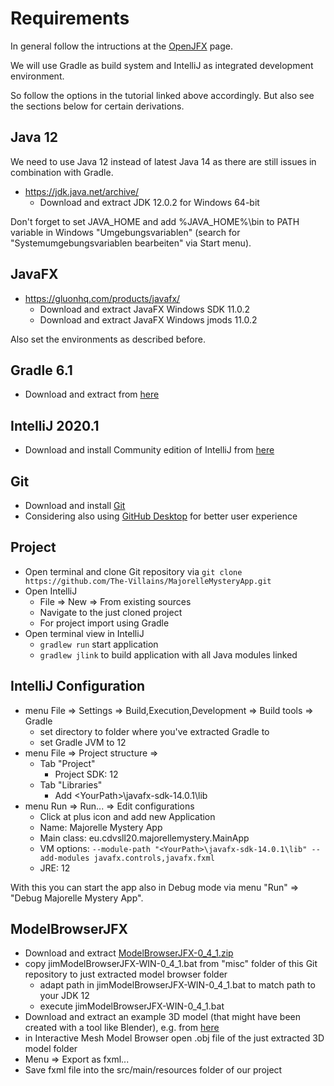# Requirements

In general follow the intructions at the [OpenJFX](https://openjfx.io/openjfx-docs/#introduction) page.

We will use Gradle as build system and IntelliJ as integrated development environment.

So follow the options in the tutorial linked above accordingly. But also see the sections below for certain derivations. 

## Java 12
We need to use Java 12 instead of latest Java 14 as there are still issues in combination with Gradle.

 * https://jdk.java.net/archive/ 
   * Download and extract JDK 12.0.2 for Windows 64-bit
   
Don't forget to set JAVA_HOME and add %JAVA_HOME%\bin to PATH variable in Windows "Umgebungsvariablen" (search for "Systemumgebungsvariablen bearbeiten" via Start menu). 

## JavaFX
 * https://gluonhq.com/products/javafx/
   * Download and extract JavaFX Windows SDK 11.0.2
   * Download and extract JavaFX Windows jmods 11.0.2
   
Also set the environments as described before.

## Gradle 6.1
 * Download and extract from [here](https://gradle.org/next-steps/?version=6.4.1&format=bin)

## IntelliJ 2020.1
 * Download and install Community edition of IntelliJ from [here](https://www.jetbrains.com/idea/download/#section=windows)

## Git
 * Download and install [Git](https://git-scm.com/download/win)
 * Considering also using [GitHub Desktop](https://help.github.com/en/desktop/getting-started-with-github-desktop) for better user experience 

## Project
 * Open terminal and clone Git repository via `git clone https://github.com/The-Villains/MajorelleMysteryApp.git`
 * Open IntelliJ
   * File &rArr; New &rArr; From existing sources
   * Navigate to the just cloned project
   * For project import using Gradle
 * Open terminal view in IntelliJ
   * `gradlew run` start application
   * `gradlew jlink` to build application with all Java modules linked
 
## IntelliJ Configuration
 * menu File &rArr; Settings &rArr; Build,Execution,Development &rArr; Build tools &rArr; Gradle
   * set directory to folder where you've extracted Gradle to
   * set Gradle JVM to 12
 * menu File &rArr; Project structure &rArr;
   * Tab "Project"  
     * Project SDK: 12
   * Tab "Libraries"
     * Add &lt;YourPath&gt;\javafx-sdk-14.0.1\lib  
 * menu Run &rArr; Run... &rArr; Edit configurations
   * Click at plus icon and add new Application
   * Name: Majorelle Mystery App
   * Main class: eu.cdvsll20.majorellemystery.MainApp
   * VM options: `--module-path "<YourPath>\javafx-sdk-14.0.1\lib" --add-modules javafx.controls,javafx.fxml`
   * JRE: 12
   
With this you can start the app also in Debug mode via menu "Run" &rArr; "Debug Majorelle Mystery App".
   
## ModelBrowserJFX
 * Download and extract [ModelBrowserJFX-0_4_1.zip](http://www.interactivemesh.org/models/download/ModelBrowserJFX-0_4_1.zip)
 * copy jimModelBrowserJFX-WIN-0_4_1.bat from "misc" folder of this Git repository to just extracted model browser folder
   * adapt path in jimModelBrowserJFX-WIN-0_4_1.bat to match path to your JDK 12
   * execute jimModelBrowserJFX-WIN-0_4_1.bat
 * Download and extract an example 3D model (that might have been created with a tool like Blender), e.g. from [here](https://free3d.com/3d-model/house-11303.html)
 * in Interactive Mesh Model Browser open .obj file of the just extracted 3D model folder
 * Menu &rArr; Export as fxml...
 * Save fxml file into the src/main/resources folder of our project
 

